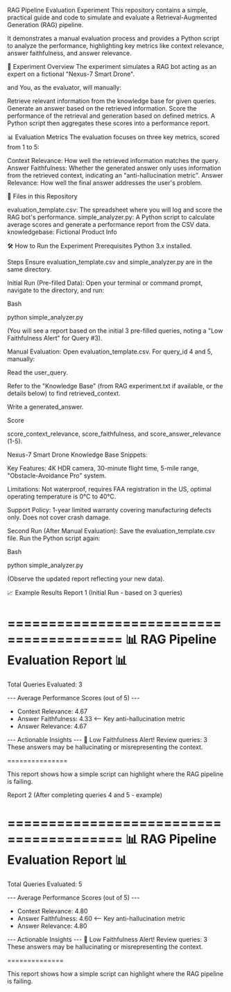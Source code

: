 RAG Pipeline Evaluation Experiment
This repository contains a simple, practical guide and code to simulate and evaluate a Retrieval-Augmented Generation (RAG) pipeline. 

It demonstrates a manual evaluation process and provides a Python script to analyze the performance, highlighting key metrics like context relevance, answer faithfulness, and answer relevance.

🚀 Experiment Overview
The experiment simulates a RAG bot acting as an expert on a fictional "Nexus-7 Smart Drone". 

and You, as the evaluator, will manually:

Retrieve relevant information from the knowledge base for given queries.
Generate an answer based on the retrieved information.
Score the performance of the retrieval and generation based on defined metrics.
A Python script then aggregates these scores into a performance report.


📊 Evaluation Metrics
The evaluation focuses on three key metrics, scored from 1 to 5:

Context Relevance: How well the retrieved information matches the query.
Answer Faithfulness: Whether the generated answer only uses information from the retrieved context, indicating an "anti-hallucination metric".
Answer Relevance: How well the final answer addresses the user's problem.


📁 Files in this Repository

evaluation_template.csv: The spreadsheet where you will log and score the RAG bot's performance.
simple_analyzer.py: A Python script to calculate average scores and generate a performance report from the CSV data.
knowledgebase: Fictional Product Info


🛠️ How to Run the Experiment
Prerequisites
Python 3.x installed.


Steps
Ensure evaluation_template.csv and simple_analyzer.py are in the same directory.

Initial Run (Pre-filled Data):
Open your terminal or command prompt, navigate to the directory, and run:


Bash

python simple_analyzer.py

(You will see a report based on the initial 3 pre-filled queries, noting a "Low Faithfulness Alert" for Query #3).

Manual Evaluation:
Open evaluation_template.csv. For query_id 4 and 5, manually:

Read the user_query.

Refer to the "Knowledge Base" (from RAG experiment.txt if available, or the details below) to find retrieved_context.

Write a generated_answer.


Score 

score_context_relevance, score_faithfulness, and score_answer_relevance (1-5).

Nexus-7 Smart Drone Knowledge Base Snippets:

Key Features: 4K HDR camera, 30-minute flight time, 5-mile range, "Obstacle-Avoidance Pro" system.

Limitations: Not waterproof, requires FAA registration in the US, optimal operating temperature is 0°C to 40°C.

Support Policy: 1-year limited warranty covering manufacturing defects only. Does not cover crash damage.



Second Run (After Manual Evaluation):
Save the evaluation_template.csv file. Run the Python script again:

Bash

python simple_analyzer.py

(Observe the updated report reflecting your new data).


📈 Example Results
Report 1 (Initial Run - based on 3 queries)

========================================
📊 RAG Pipeline Evaluation Report 📊
========================================
Total Queries Evaluated: 3

--- Average Performance Scores (out of 5) ---
  - Context Relevance: 4.67
  - Answer Faithfulness: 4.33  <-- Key anti-hallucination metric
  - Answer Relevance: 4.67

--- Actionable Insights ---
  🔴 Low Faithfulness Alert! Review queries: 3
     These answers may be hallucinating or misrepresenting the context.

===============

This report shows how a simple script can highlight where the RAG pipeline is failing.




Report 2 (After completing queries 4 and 5 - example)

========================================
📊 RAG Pipeline Evaluation Report 📊
========================================
Total Queries Evaluated: 5

--- Average Performance Scores (out of 5) ---
  - Context Relevance: 4.80
  - Answer Faithfulness: 4.60  <-- Key anti-hallucination metric
  - Answer Relevance: 4.80

--- Actionable Insights ---
  🔴 Low Faithfulness Alert! Review queries: 3
     These answers may be hallucinating or misrepresenting the context.

==============

This report shows how a simple script can highlight where the RAG pipeline is failing.